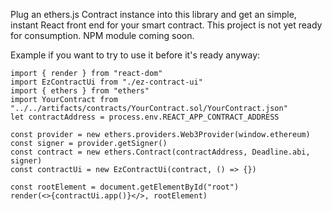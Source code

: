Plug an ethers.js Contract instance into this library and get an simple, instant React front end for your smart contract. This project is not yet ready for consumption. NPM module coming soon.

Example if you want to try to use it before it's ready anyway:

```
import { render } from "react-dom"
import EzContractUi from "./ez-contract-ui"
import { ethers } from "ethers"
import YourContract from "../../artifacts/contracts/YourContract.sol/YourContract.json"
let contractAddress = process.env.REACT_APP_CONTRACT_ADDRESS

const provider = new ethers.providers.Web3Provider(window.ethereum)
const signer = provider.getSigner()
const contract = new ethers.Contract(contractAddress, Deadline.abi, signer)
const contractUi = new EzContractUi(contract, () => {})

const rootElement = document.getElementById("root")
render(<>{contractUi.app()}</>, rootElement)
```
